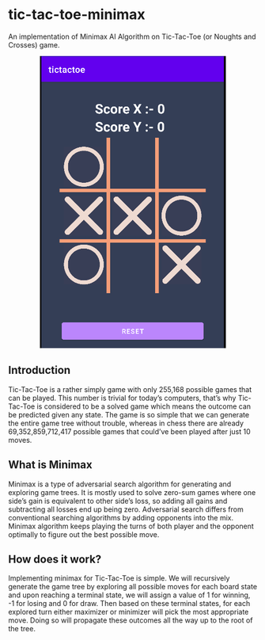 # tic-tac-toe-minimax
An implementation of Minimax AI Algorithm on Tic-Tac-Toe (or Noughts and Crosses) game.
<p align="center">
	<img src="TicTac.png"></img>
</p>

## Introduction
Tic-Tac-Toe is a rather simply game with only 255,168 possible games that can be played. This number is trivial for today’s computers, that’s why Tic-Tac-Toe is considered to be a solved game which means the outcome can be predicted given any state. The game is so simple that we can generate the entire game tree without trouble, whereas in chess there are already 69,352,859,712,417 possible games that could’ve been played after just 10 moves.

## What is Minimax
Minimax is a type of adversarial search algorithm for generating and exploring game trees. It is mostly used to solve zero-sum games where one side’s gain is equivalent to other side’s loss, so adding all gains and subtracting all losses end up being zero.
Adversarial search differs from conventional searching algorithms by adding opponents into the mix. Minimax algorithm keeps playing the turns of both player and the opponent optimally to figure out the best possible move.

## How does it work?
Implementing minimax for Tic-Tac-Toe is simple. We will recursively generate the game tree by exploring all possible moves for each board state and upon reaching a terminal state, we will assign a value of 1 for winning, -1 for losing and 0 for draw. Then based on these terminal states, for each explored turn either maximizer or minimizer will pick the most appropriate move. Doing so will propagate these outcomes all the way up to the root of the tree.
